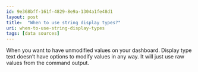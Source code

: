 ```yaml
---
id: 9e368bff-161f-4829-8e9a-1304a1fe48d1
layout: post
title:  "When to use string display types?"
uri: when-to-use-string-display-types
tags: [data sources]
---
```

When you want to have unmodified values on your dashboard. Display type text doesn’t have options to modify values in any way. It will just use raw values from the command output.

